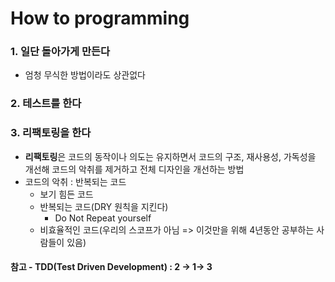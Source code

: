 # How to programming

### 1. 일단 돌아가게 만든다

- 엄청 무식한 방법이라도 상관없다

### 2. 테스트를 한다

### 3. 리팩토링을 한다

- **리팩토링**은 코드의 동작이나 의도는 유지하면서 코드의 구조, 재사용성, 가독성을 개선해 코드의 악취를 제거하고 전체 디자인을 개선하는 방법 
- 코드의 악취 : 반복되는 코드
  - 보기 힘든 코드
  - 반복되는 코드(DRY 원칙을 지킨다)
    - Do Not Repeat yourself
  - 비효율적인 코드(우리의 스코프가 아님 => 이것만을 위해 4년동안 공부하는 사람들이 있음)

#### 참고 - TDD(Test Driven Development) : 2 -> 1-> 3

